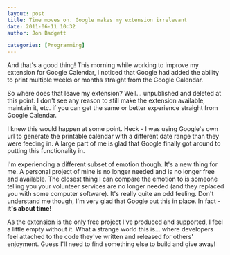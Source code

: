 ```yaml
---
layout: post
title: Time moves on. Google makes my extension irrelevant
date: 2011-06-11 10:32
author: Jon Badgett

categories: [Programming]
---
```

And that's a good thing! This morning while working to improve my extension for Google Calendar, I noticed that Google had added the ability to print multiple weeks or months straight from the Google Calendar.

So where does that leave my extension? Well... unpublished and deleted at this point. I don't see any reason to still make the extension available, maintain it, etc. if you can get the same or better experience straight from Google Calendar.

I knew this would happen at some point. Heck - I was using Google's own url to generate the printable calendar with a different date range than they were feeding in. A large part of me is glad that Google finally got around to putting this functionality in.

I'm experiencing a different subset of emotion though. It's a new thing for me. A personal project of mine is no longer needed and is no longer free and available. The closest thing I can compare the emotion to is someone telling you your volunteer services are no longer needed (and they replaced you with some computer software). It's really quite an odd feeling. Don't understand me though, I'm very glad that Google put this in place. In fact - <strong>it's about time!</strong>

As the extension is the only free project I've produced and supported, I feel a little empty without it. What a strange world this is... where developers feel attached to the code they've written and released for others' enjoyment. Guess I'll need to find something else to build and give away!
